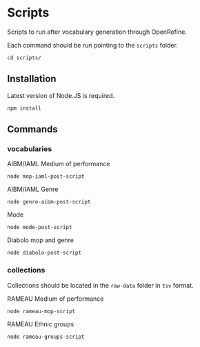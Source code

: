 Scripts
========

Scripts to run after vocabulary generation through OpenRefine.

Each command should be run pointing to the `scripts` folder.

    cd scripts/

## Installation

Latest version of Node.JS is required.

    npm install

## Commands

### vocabularies

AIBM/IAML Medium of performance

    node mop-iaml-post-script

AIBM/IAML Genre

    node genre-aibm-post-script

Mode

    node mode-post-script

Diabolo mop and genre
  
    node diabolo-post-script

### collections

Collections should be located in the `raw-data` folder in `tsv` format.

RAMEAU Medium of performance

    node rameau-mop-script

RAMEAU Ethnic groups

    node rameau-groups-script
